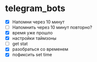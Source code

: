 # telegram_bots


   - [x] Напомни через 10 минут
   - [ ] Напомнить через 10 минут повторно?
   - [x] время уже прошло
   - [x] настройки таймзоны
   - [ ] get stat
   - [x] разобраться со временем
   - [x] пофиксить set time
